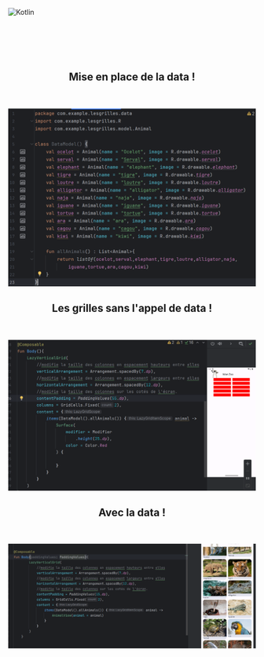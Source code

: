 ![Kotlin](https://img.shields.io/badge/kotlin-%237F52FF.svg?style=for-the-badge&logo=kotlin&logoColor=white)


<br><br><br><br>


<div align="center">
        <h2> Mise en place de la data ! </h2><br><br>
        <img src="./data.png">
</div>

<div align="center">
        <h2> Les grilles sans l'appel de data ! </h2><br><br>
        <img src="./prefront.png">
</div>

<div align="center">
        <h2> Avec la data ! </h2><br><br>
        <img src="./frontgrille.png">
</div>

